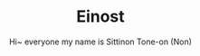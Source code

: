<h1 align="center">Einost</h1>

<p align="center">Hi~ everyone my name is Sittinon Tone-on (Non)</p>